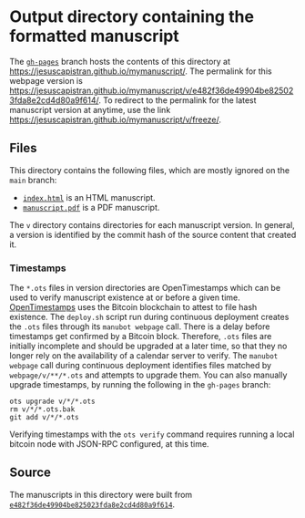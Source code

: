 # Output directory containing the formatted manuscript

The [`gh-pages`](https://github.com/jesuscapistran/mymanuscript/tree/gh-pages) branch hosts the contents of this directory at <https://jesuscapistran.github.io/mymanuscript/>.
The permalink for this webpage version is <https://jesuscapistran.github.io/mymanuscript/v/e482f36de49904be825023fda8e2cd4d80a9f614/>.
To redirect to the permalink for the latest manuscript version at anytime, use the link <https://jesuscapistran.github.io/mymanuscript/v/freeze/>.

## Files

This directory contains the following files, which are mostly ignored on the `main` branch:

+ [`index.html`](index.html) is an HTML manuscript.
+ [`manuscript.pdf`](manuscript.pdf) is a PDF manuscript.

The `v` directory contains directories for each manuscript version.
In general, a version is identified by the commit hash of the source content that created it.

### Timestamps

The `*.ots` files in version directories are OpenTimestamps which can be used to verify manuscript existence at or before a given time.
[OpenTimestamps](https://opentimestamps.org/) uses the Bitcoin blockchain to attest to file hash existence.
The `deploy.sh` script run during continuous deployment creates the `.ots` files through its `manubot webpage` call.
There is a delay before timestamps get confirmed by a Bitcoin block.
Therefore, `.ots` files are initially incomplete and should be upgraded at a later time, so that they no longer rely on the availability of a calendar server to verify.
The `manubot webpage` call during continuous deployment identifies files matched by `webpage/v/**/*.ots` and attempts to upgrade them.
You can also manually upgrade timestamps, by running the following in the `gh-pages` branch:

```shell
ots upgrade v/*/*.ots
rm v/*/*.ots.bak
git add v/*/*.ots
```

Verifying timestamps with the `ots verify` command requires running a local bitcoin node with JSON-RPC configured, at this time.

## Source

The manuscripts in this directory were built from
[`e482f36de49904be825023fda8e2cd4d80a9f614`](https://github.com/jesuscapistran/mymanuscript/commit/e482f36de49904be825023fda8e2cd4d80a9f614).
